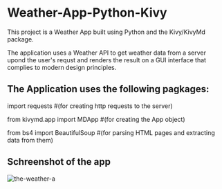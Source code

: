 # Weather-App-Python-Kivy
This project is a Weather App built using Python and the Kivy/KivyMd package.

The application uses a Weather API to get weather data from a server upond the user's requst and renders the result on a GUI interface that complies to modern design principles.

## The Application uses the following pagkages:
import requests #(for creating http requests to the server)

from kivymd.app import MDApp #(for creating the App object)

from bs4 import BeautifulSoup #(for parsing HTML pages and extracting data from them)

## Schreenshot of the app
![the-weather-a](https://user-images.githubusercontent.com/47313965/161512678-962e77a8-3dfb-4081-bc17-4be4b3c2d99c.png)

